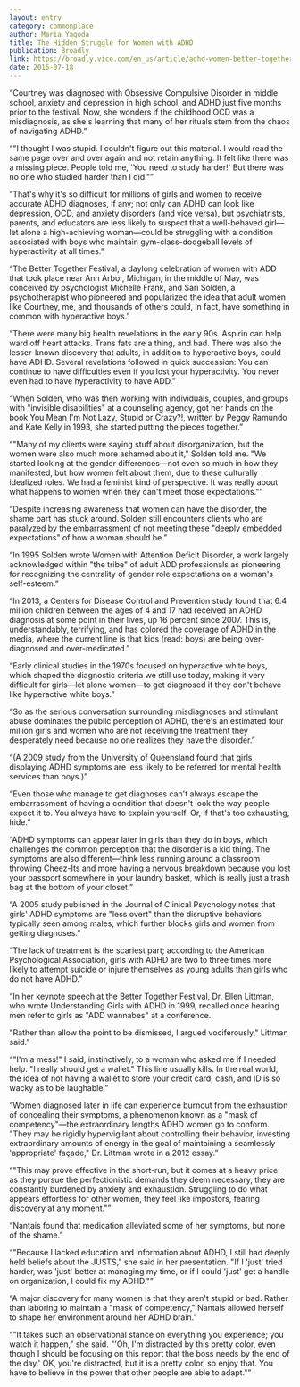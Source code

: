 ```yaml
---
layout: entry
category: commonplace
author: Maria Yagoda
title: The Hidden Struggle for Women with ADHD
publication: Broadly
link: https://broadly.vice.com/en_us/article/adhd-women-better-together-festival
date: 2016-07-18
---
```


“Courtney was diagnosed with Obsessive Compulsive Disorder in middle school, anxiety and depression in high school, and ADHD just five months prior to the festival. Now, she wonders if the childhood OCD was a misdiagnosis, as she's learning that many of her rituals stem from the chaos of navigating ADHD.”

“"I thought I was stupid. I couldn't figure out this material. I would read the same page over and over again and not retain anything. It felt like there was a missing piece. People told me, 'You need to study harder!' But there was no one who studied harder than I did."”

“That's why it's so difficult for millions of girls and women to receive accurate ADHD diagnoses, if any; not only can ADHD can look like depression, OCD, and anxiety disorders (and vice versa), but psychiatrists, parents, and educators are less likely to suspect that a well-behaved girl—let alone a high-achieving woman—could be struggling with a condition associated with boys who maintain gym-class-dodgeball levels of hyperactivity at all times.”

“The Better Together Festival, a daylong celebration of women with ADD that took place near Ann Arbor, Michigan, in the middle of May, was conceived by psychologist Michelle Frank, and Sari Solden, a psychotherapist who pioneered and popularized the idea that adult women like Courtney, me, and thousands of others could, in fact, have something in common with hyperactive boys.”

“There were many big health revelations in the early 90s. Aspirin can help ward off heart attacks. Trans fats are a thing, and bad. There was also the lesser-known discovery that adults, in addition to hyperactive boys, could have ADHD. Several revelations followed in quick succession: You can continue to have difficulties even if you lost your hyperactivity. You never even had to have hyperactivity to have ADD.”

“When Solden, who was then working with individuals, couples, and groups with "invisible disabilities" at a counseling agency, got her hands on the book You Mean I'm Not Lazy, Stupid or Crazy?!, written by Peggy Ramundo and Kate Kelly in 1993, she started putting the pieces together.”

“"Many of my clients were saying stuff about disorganization, but the women were also much more ashamed about it," Solden told me. "We started looking at the gender differences—not even so much in how they manifested, but how women felt about them, due to these culturally idealized roles. We had a feminist kind of perspective. It was really about what happens to women when they can't meet those expectations."”

“Despite increasing awareness that women can have the disorder, the shame part has stuck around. Solden still encounters clients who are paralyzed by the embarrassment of not meeting these "deeply embedded expectations" of how a woman should be.”

“In 1995 Solden wrote Women with Attention Deficit Disorder, a work largely acknowledged within "the tribe" of adult ADD professionals as pioneering for recognizing the centrality of gender role expectations on a woman's self-esteem.”

“In 2013, a Centers for Disease Control and Prevention study found that 6.4 million children between the ages of 4 and 17 had received an ADHD diagnosis at some point in their lives, up 16 percent since 2007. This is, understandably, terrifying, and has colored the coverage of ADHD in the media, where the current line is that kids (read: boys) are being over-diagnosed and over-medicated.”

“Early clinical studies in the 1970s focused on hyperactive white boys, which shaped the diagnostic criteria we still use today, making it very difficult for girls—let alone women—to get diagnosed if they don't behave like hyperactive white boys.”

“So as the serious conversation surrounding misdiagnoses and stimulant abuse dominates the public perception of ADHD, there's an estimated four million girls and women who are not receiving the treatment they desperately need because no one realizes they have the disorder.”

“(A 2009 study from the University of Queensland found that girls displaying ADHD symptoms are less likely to be referred for mental health services than boys.)”

“Even those who manage to get diagnoses can't always escape the embarrassment of having a condition that doesn't look the way people expect it to. You always have to explain yourself. Or, if that's too exhausting, hide.”

“ADHD symptoms can appear later in girls than they do in boys, which challenges the common perception that the disorder is a kid thing. The symptoms are also different—think less running around a classroom throwing Cheez-Its and more having a nervous breakdown because you lost your passport somewhere in your laundry basket, which is really just a trash bag at the bottom of your closet.”

“A 2005 study published in the Journal of Clinical Psychology notes that girls' ADHD symptoms are "less overt" than the disruptive behaviors typically seen among males, which further blocks girls and women from getting diagnoses.”

“The lack of treatment is the scariest part; according to the American Psychological Association, girls with ADHD are two to three times more likely to attempt suicide or injure themselves as young adults than girls who do not have ADHD.”

“In her keynote speech at the Better Together Festival, Dr. Ellen Littman, who wrote Understanding Girls with ADHD in 1999, recalled once hearing men refer to girls as "ADD wannabes" at a conference.

"Rather than allow the point to be dismissed, I argued vociferously," Littman said.”

“"I'm a mess!" I said, instinctively, to a woman who asked me if I needed help. "I really should get a wallet." This line usually kills. In the real world, the idea of not having a wallet to store your credit card, cash, and ID is so wacky as to be laughable.”

“Women diagnosed later in life can experience burnout from the exhaustion of concealing their symptoms, a phenomenon known as a "mask of competency"—the extraordinary lengths ADHD women go to conform. "They may be rigidly hypervigilant about controlling their behavior, investing extraordinary amounts of energy in the goal of maintaining a seamlessly 'appropriate' façade," Dr. Littman wrote in a 2012 essay.”

“"This may prove effective in the short-run, but it comes at a heavy price: as they pursue the perfectionistic demands they deem necessary, they are constantly burdened by anxiety and exhaustion. Struggling to do what appears effortless for other women, they feel like impostors, fearing discovery at any moment."”

“Nantais found that medication alleviated some of her symptoms, but none of the shame.”

“"Because I lacked education and information about ADHD, I still had deeply held beliefs about the JUSTS," she said in her presentation. "If I 'just' tried harder, was 'just' better at managing my time, or if I could 'just' get a handle on organization, I could fix my ADHD."”

“A major discovery for many women is that they aren't stupid or bad. Rather than laboring to maintain a "mask of competency," Nantais allowed herself to shape her environment around her ADHD brain.”

“"It takes such an observational stance on everything you experience; you watch it happen," she said. "'Oh, I'm distracted by this pretty color, even though I should be focusing on this report that the boss needs by the end of the day.' OK, you're distracted, but it is a pretty color, so enjoy that. You have to believe in the power that other people are able to adapt."”

